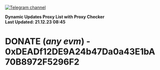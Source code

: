 [![Telegram channel](https://img.shields.io/endpoint?url=https://runkit.io/damiankrawczyk/telegram-badge/branches/master?url=https://t.me/n4z4v0d)](https://t.me/n4z4v0d) 

**Dynamic Updates Proxy List with Proxy Checker**  
**Last Updated: 21.12.23 08:45**

# DONATE (_any evm_) - 0xDEADf12DE9A24b47Da0a43E1bA70B8972F5296F2
